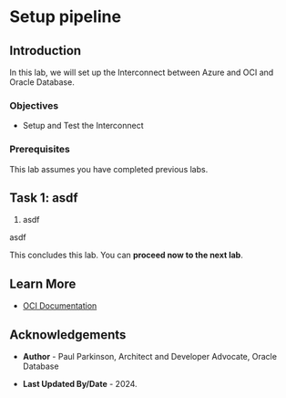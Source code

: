 # Setup pipeline

## Introduction

In this lab, we will set up the Interconnect between Azure and OCI and Oracle Database.

### Objectives

* Setup and Test the Interconnect

### Prerequisites

This lab assumes you have completed previous labs.

## Task 1: asdf

1. asdf

asdf

This concludes this lab. You can **proceed now to the next lab**.

## Learn More

* [OCI Documentation](https://docs.oracle.com/en-us/iaas/Content/home.htm)

## Acknowledgements

* **Author** - Paul Parkinson, Architect and Developer Advocate, Oracle Database

* **Last Updated By/Date** - 2024.